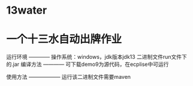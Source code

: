# 13water
一个十三水自动出牌作业
=====
运行环境
————
操作系统：windows，jdk版本jdk13
二进制文件run文件下的.jar
编译方法
————
可下载demo9为源代码，在ecplise中可运行

使用方法
——————
运行该二进制文件需要maven
